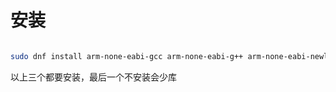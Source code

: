 
# 安装
```bash

sudo dnf install arm-none-eabi-gcc arm-none-eabi-g++ arm-none-eabi-newlib

```

以上三个都要安装，最后一个不安装会少库


